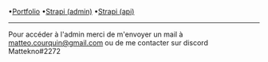 •[Portfolio](https://portfolio-2023-epni.vercel.app)
•[Strapi (admin)](https://portfolio-headless-back-production.up.railway.app/admin)
•[Strapi (api)](https://portfolio-headless-back-production.up.railway.app/api/projects)

---

Pour accéder à l'admin merci de m'envoyer un mail à matteo.courquin@gmail.com ou de me contacter sur discord Mattekno#2272
